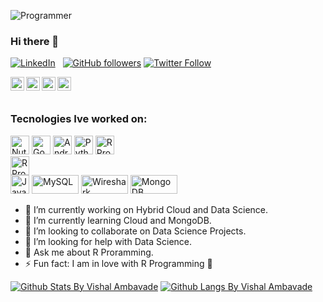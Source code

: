 ![Programmer](https://media.giphy.com/media/p4NLw3I4U0idi/giphy.gif)

### Hi there 👋
[![LinkedIn](https://img.shields.io/badge/Linkedin-Vishal%20Ambavade-blue)](https://www.linkedin.com/in/vishal-ambavade-10941812b/)
&nbsp;
[![GitHub followers](https://img.shields.io/github/followers/VishalAmbavade.svg?style=social&label=Follow&maxAge=2592000)](https://github.com/ghimireadarsh?tab=followers)
[![Twitter Follow](https://img.shields.io/twitter/follow/vishal_ambavade.svg?style=social)](https://twitter.com/vishal_ambavade)  

<a href="https://twitter.com/vishal_ambavade">
  <img align="left" alt="Vishal Ambavade | Twitter" width="22px" src="https://cdn.jsdelivr.net/npm/simple-icons@v3/icons/twitter.svg" />
</a>
<a href="https://www.linkedin.com/in/vishal-ambavade-10941812b">
  <img align="left" alt="Vishal's LinkdeIN" width="22px" src="https://cdn.jsdelivr.net/npm/simple-icons@v3/icons/linkedin.svg" />
</a>
<a href="https://www.instagram.com/_vishal_ambavade/">
  <img align="left" alt="Vishal's Instagram" width="22px" src="https://cdn.jsdelivr.net/npm/simple-icons@v3/icons/instagram.svg" />
</a>
<a href="https://stackoverflow.com/users/9611950/vishal-a">
  <img align="left" alt="Vishal's StackOverflow" width="22px" src="https://img.icons8.com/metro/26/000000/stackoverflow.png"/>
</a>
  </p>
<br>
<br>

<!--
**VishalAmbavade/VishalAmbavade** is a ✨ _special_ ✨ repository because its `README.md` (this file) appears on your GitHub profile.
Here are some ideas to get you started:-->

### Tecnologies Ive worked on:

<img src="https://img.icons8.com/color/48/000000/nutanix.png"
     width=30px
     height=30px
     alt="Nutanix"/>
<img src="https://img.icons8.com/color/48/000000/google-cloud-platform.png"
     width=30px
     height=30px
     alt="Google Cloud"/>
<img src="https://img.icons8.com/fluent/48/000000/android-os.png"
     width=30px
     height=30px
     alt="Android"/>
<img src="https://img.icons8.com/color/48/000000/python.png"
     width=30px
     height=30px
     alt="Python"/>
<img src="https://www.r-project.org/logo/Rlogo.svg"
     width=30px
     height=30px
     alt="R Programming"/>   
<img src="https://wiki.postgresql.org/images/a/a4/PostgreSQL_logo.3colors.svg"
     width=30px
     height=30px
     alt="R Programming"/>   
<img src="https://img.icons8.com/color/48/000000/java-coffee-cup-logo.png"
     width=30px
     height=30px
     alt="Java"/> 
<img src="https://www.mysql.com/common/logos/powered-by-mysql-167x86.png"
     width=75px
     height=30px
     alt="MySQL"/> 
<img src="https://upload.wikimedia.org/wikipedia/commons/b/b9/Wireshark_Logo.svg"
     width=75px
     height=30px
     alt="Wireshark"/>
 <img src="https://webassets.mongodb.com/_com_assets/cms/MongoDB_Logo_FullColorBlack_RGB-4td3yuxzjs.png"
     width=75px
     height=30px
     alt="MongoDB"/>
      
     

- 🔭 I’m currently working on Hybrid Cloud and Data Science.
- 🌱 I’m currently learning Cloud and MongoDB.
- 👯 I’m looking to collaborate on Data Science Projects.
- 🤔 I’m looking for help with Data Science.
- 💬 Ask me about R Proramming.
- ⚡ Fun fact: I am in love with R Programming :heartbeat:
<!---- 📫 How to reach me:   
- 😄 Pronouns: ...-->

[![Github Stats By Vishal Ambavade](https://github-readme-stats.vercel.app/api?username=VishalAmbavade&hide=prs&show_icons=true&title_color=fff&icon_color=79ff97&text_color=9f9f9f&bg_color=151515&count_private=true)]()
[![Github Langs By Vishal Ambavade](https://github-readme-stats.vercel.app/api/top-langs/?username=VishalAmbavade&layout=compact&show_icons=true&title_color=fff&icon_color=79ff97&text_color=9f9f9f&bg_color=151515)]()
